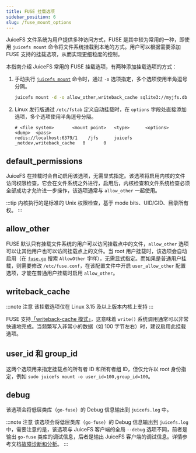 ```yaml
---
title: FUSE 挂载选项
sidebar_position: 6
slug: /fuse_mount_options
---
```


JuiceFS 文件系统为用户提供多种访问方式，FUSE 是其中较为常用的一种，即使用 `juicefs mount` 命令将文件系统挂载到本地的方式。用户可以根据需要添加 FUSE 支持的挂载选项，从而实现更细粒度的控制。

本指南介绍 JuiceFS 常用的 FUSE 挂载选项，有两种添加挂载选项的方式：

1. 手动执行 [`juicefs mount`](../reference/command_reference.md#mount) 命令时，通过 `-o` 选项指定，多个选项使用半角逗号分隔。

   ```bash
   juicefs mount -d -o allow_other,writeback_cache sqlite3://myjfs.db ~/jfs
   ```

2. Linux 发行版通过 `/etc/fstab` 定义自动挂载时，在 `options` 字段处直接添加选项，多个选项使用半角逗号分隔。

   ```
   # <file system>       <mount point>   <type>      <options>           <dump>  <pass>
   redis://localhost:6379/1    /jfs      juicefs     _netdev,writeback_cache   0       0
   ```

## default_permissions

JuiceFS 在挂载时会自动启用该选项，无需显式指定。该选项将启用内核的文件访问权限检查，它会在文件系统之外进行，启用后，内核检查和文件系统检查必须全部成功才允许进一步操作，该选项通常与 `allow_other` 一起使用。

:::tip
内核执行的是标准的 Unix 权限检查，基于 mode bits、UID/GID、目录所有权。
:::

## allow_other

FUSE 默认只有挂载文件系统的用户可以访问挂载点中的文件，`allow_other` 选项可以让其他用户也可以访问挂载点上的文件。当 root 用户挂载时，该选项会自动启用（在 [`fuse.go`](https://github.com/juicedata/juicefs/blob/main/pkg/fuse/fuse.go) 搜索 `AllowOther` 字样），无需显式指定。而如果是普通用户挂载，则需要修改 `/etc/fuse.conf`，在该配置文件中开启 `user_allow_other` 配置选项，才能在普通用户挂载时启用 `allow_other`。

## writeback_cache

:::note 注意
该挂载选项仅在 Linux 3.15 及以上版本内核上支持
:::

FUSE 支持[「writeback-cache 模式」](https://www.kernel.org/doc/Documentation/filesystems/fuse-io.txt)，这意味着 `write()` 系统调用通常可以非常快速地完成。当频繁写入非常小的数据（如 100 字节左右）时，建议启用此挂载选项。

## user_id 和 group_id

这两个选项用来指定挂载点的所有者 ID 和所有者组 ID，但仅允许以 root 身份指定，例如 `sudo juicefs mount -o user_id=100,group_id=100`。

## debug

该选项会将低层类库（`go-fuse`）的 Debug 信息输出到 `juicefs.log` 中。

:::note 注意
该选项会将低层类库（`go-fuse`）的 Debug 信息输出到 `juicefs.log` 中，需要注意的是，该选项与 JuiceFS 客户端的全局 `--debug` 选项不同，前者是输出 `go-fuse` 类库的调试信息，后者是输出 JuiceFS 客户端的调试信息。详情参考文档[故障诊断和分析](../administration/fault_diagnosis_and_analysis.md)。
:::
